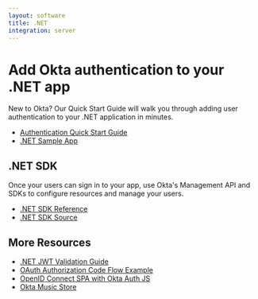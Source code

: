 ```yaml
---
layout: software
title: .NET
integration: server
---
```


# Add Okta authentication to your .NET app

New to Okta? Our Quick Start Guide will walk you through adding user authentication to your .NET application in minutes.

<ul class='code-list'>
  <li>
    <a href='/quickstart/#/okta-sign-in-page/dotnet/aspnetcore' class='code-button inverse'>
      <span class='code-icon launch-16'></span><span>Authentication Quick Start Guide</span>
    </a>
  </li>
  <li>
    <a href='https://github.com/oktadeveloper/okta-oauth-spa-authjs-osw' class='code-button'>
      <span class='fa fa-github'></span><span>.NET Sample App</span>
    </a>
  </li>
</ul>

## .NET SDK

Once your users can sign in to your app, use Okta's Management API and SDKs to configure resources and manage your users.

<ul class='code-list'>
  <li>
    <span class='code-icon expression-16'></span> <a href='https://developer.okta.com/okta-sdk-dotnet/'>.NET SDK Reference</a>
  </li>
  <li>
    <span class='fa fa-github'></span> <a href='https://github.com/okta/okta-sdk-dotnet'>.NET SDK Source</a>
  </li>
</ul>

## More Resources

<ul class='code-list'>
  <li><span class='code-icon info-16-gray'></span> <a href='/code/dotnet/jwt-validation.html'>.NET JWT Validation Guide</a></li>
  <li><span class='code-icon info-16-gray'></span> <a href='https://github.com/oktadeveloper/okta-oauth-aspnet-codeflow'>OAuth Authorization Code Flow Example</a></li>
  <li><span class='code-icon info-16-gray'></span> <a href='https://github.com/oktadeveloper/okta-oauth-spa-authjs-osw'>OpenID Connect SPA with Okta Auth JS</a></li>
  <li><span class='code-icon info-16-gray'></span> <a href='sample_application.html'>Okta Music Store</a></li>
</ul>
